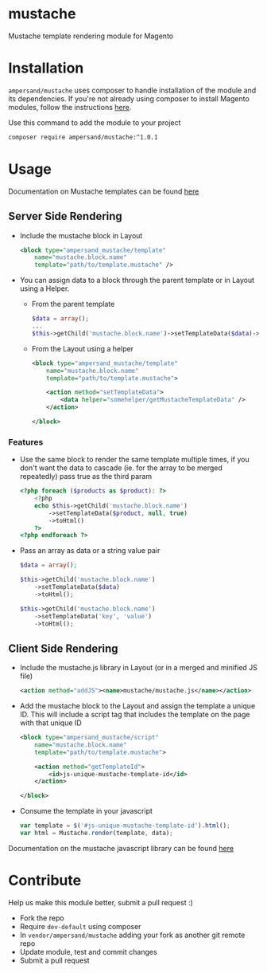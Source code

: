 # mustache
Mustache template rendering module for Magento

# Installation

`ampersand/mustache` uses composer to handle installation of the module and its dependencies. If you're not already
using composer to install Magento modules, follow the instructions [here](https://github.com/Cotya/magento-composer-installer#install-a-module-in-your-project).

Use this command to add the module to your project

```bash
composer require ampersand/mustache:^1.0.1
```

# Usage

Documentation on Mustache templates can be found [here](http://mustache.github.io)

## Server Side Rendering

- Include the mustache block in Layout

    ```xml
    <block type="ampersand_mustache/template"
        name="mustache.block.name"
        template="path/to/template.mustache" />
    ```

- You can assign data to a block through the parent template or in Layout using a Helper.

    - From the parent template

        ```php
        $data = array();
        ...
        $this->getChild('mustache.block.name')->setTemplateData($data)->toHtml();
        ```

    - From the Layout using a helper

        ```xml
        <block type="ampersand_mustache/template"
            name="mustache.block.name"
            template="path/to/template.mustache">

            <action method="setTemplateData">
                <data helper="somehelper/getMustacheTemplateData" />
            </action>

        </block>
        ```

### Features
- Use the same block to render the same template multiple times, if you don't want the data to cascade (ie. for the array to be merged repeatedly) pass true as the third param

    ```php
    <?php foreach ($products as $product): ?>
        <?php
        echo $this->getChild('mustache.block.name')
            ->setTemplateData($product, null, true)
            ->toHtml()
        ?>
    <?php endforeach ?>
    ```

- Pass an array as data or a string value pair

    ```php
    $data = array();

    $this->getChild('mustache.block.name')
        ->setTemplateData($data)
        ->toHtml();

    $this->getChild('mustache.block.name')
        ->setTemplateData('key', 'value')
        ->toHtml();
    ```

## Client Side Rendering

- Include the mustache.js library in Layout (or in a merged and minified JS file)

    ```xml
    <action method="addJS"><name>mustache/mustache.js</name></action>
    ```

- Add the mustache block to the Layout and assign the template a unique ID. This will include a script
tag that includes the template on the page with that unique ID

    ```xml
    <block type="ampersand_mustache/script"
        name="mustache.block.name"
        template="path/to/template.mustache">

        <action method="getTemplateId">
            <id>js-unique-mustache-template-id</id>
        </action>

    </block>
    ```

- Consume the template in your javascript

    ```js
    var template = $('#js-unique-mustache-template-id').html();
    var html = Mustache.render(template, data);
    ```

Documentation on the mustache javascript library can be found [here](https://github.com/janl/mustache.js#usage)

# Contribute

Help us make this module better, submit a pull request :)

- Fork the repo
- Require `dev-default` using composer
- In `vendor/ampersand/mustache` adding your fork as another git remote repo
- Update module, test and commit changes
- Submit a pull request
